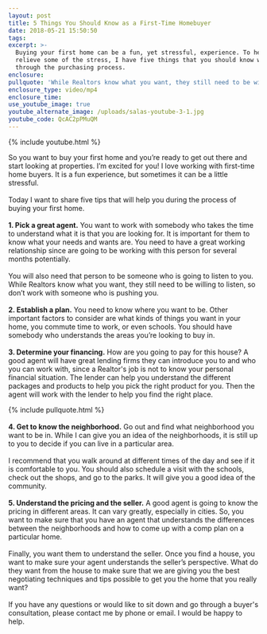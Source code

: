 ```yaml
---
layout: post
title: 5 Things You Should Know as a First-Time Homebuyer
date: 2018-05-21 15:50:50
tags:
excerpt: >-
  Buying your first home can be a fun, yet stressful, experience. To help
  relieve some of the stress, I have five things that you should know when going
  through the purchasing process.
enclosure:
pullquote: 'While Realtors know what you want, they still need to be willing to listen.'
enclosure_type: video/mp4
enclosure_time:
use_youtube_image: true
youtube_alternate_image: /uploads/salas-youtube-3-1.jpg
youtube_code: QcAC2pPMuQM
---
```


{% include youtube.html %}

So you want to buy your first home and you’re ready to get out there and start looking at properties. I’m excited for you! I love working with first-time home buyers. It is a fun experience, but sometimes it can be a little stressful.<br>&nbsp;<br>Today I want to share five tips that will help you during the process of buying your first home.<br>**&nbsp;<br>1. Pick a great agent.** You want to work with somebody who takes the time to understand what it is that you are looking for. It is important for them to know what your needs and wants are. You need to have a great working relationship since are going to be working with this person for several months potentially.<br>&nbsp;<br>You will also need that person to be someone who is going to listen to you. While Realtors know what you want, they still need to be willing to listen, so don’t work with someone who is pushing you.<br>&nbsp;<br>**2. Establish a plan.** You need to know where you want to be. Other important factors to consider are what kinds of things you want in your home, you commute time to work, or even schools. You should have somebody who understands the areas you’re looking to buy in.<br>&nbsp;<br>**3. Determine your financing.** How are you going to pay for this house? A good agent will have great lending firms they can introduce you to and who you can work with, since a Realtor's job is not to know your personal financial situation. The lender can help you understand the different packages and products to help you pick the right product for you. Then the agent will work with the lender to help you find the right place. &nbsp;

{% include pullquote.html %}<br>**&nbsp;<br>4. Get to know the neighborhood.** Go out and find what neighborhood you want to be in. While I can give you an idea of the neighborhoods, it is still up to you to decide if you can live in a particular area.<br>&nbsp;<br>I recommend that you walk around at different times of the day and see if it is comfortable to you. You should also schedule a visit with the schools, check out the shops, and go to the parks. It will give you a good idea of the community.<br>&nbsp;<br>**5. Understand the pricing and the seller.** A good agent is going to know the pricing in different areas. It can vary greatly, especially in cities. So, you want to make sure that you have an agent that understands the differences between the neighborhoods and how to come up with a comp plan on a particular home.<br>&nbsp;<br>Finally, you want them to understand the seller. Once you find a house, you want to make sure your agent understands the seller’s perspective. What do they want from the house to make sure that we are giving you the best negotiating techniques and tips possible to get you the home that you really want?<br>&nbsp;<br>If you have any questions or would like to sit down and go through a buyer's consultation, please contact me by phone or email. I would be happy to help.